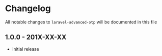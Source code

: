# Changelog

All notable changes to `laravel-advanced-otp` will be documented in this file

## 1.0.0 - 201X-XX-XX

- initial release

